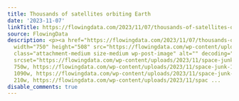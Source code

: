 ```yaml
---
title: Thousands of satellites orbiting Earth
date: '2023-11-07'
linkTitle: https://flowingdata.com/2023/11/07/thousands-of-satellites-orbiting-earth/
source: FlowingData
description: <p><a href="https://flowingdata.com/2023/11/07/thousands-of-satellites-orbiting-earth/"><img
  width="750" height="508" src="https://flowingdata.com/wp-content/uploads/2023/11/space-junk-750x508.png"
  class="attachment-medium size-medium wp-post-image" alt="" decoding="async" fetchpriority="high"
  srcset="https://flowingdata.com/wp-content/uploads/2023/11/space-junk-750x508.png
  750w, https://flowingdata.com/wp-content/uploads/2023/11/space-junk-1090x739.png
  1090w, https://flowingdata.com/wp-content/uploads/2023/11/space-junk-210x142.png
  210w, https://flowingdata.com/wp-content/uploads/2023/11/spac ...
disable_comments: true
---
```

<p><a href="https://flowingdata.com/2023/11/07/thousands-of-satellites-orbiting-earth/"><img width="750" height="508" src="https://flowingdata.com/wp-content/uploads/2023/11/space-junk-750x508.png" class="attachment-medium size-medium wp-post-image" alt="" decoding="async" fetchpriority="high" srcset="https://flowingdata.com/wp-content/uploads/2023/11/space-junk-750x508.png 750w, https://flowingdata.com/wp-content/uploads/2023/11/space-junk-1090x739.png 1090w, https://flowingdata.com/wp-content/uploads/2023/11/space-junk-210x142.png 210w, https://flowingdata.com/wp-content/uploads/2023/11/spac ...